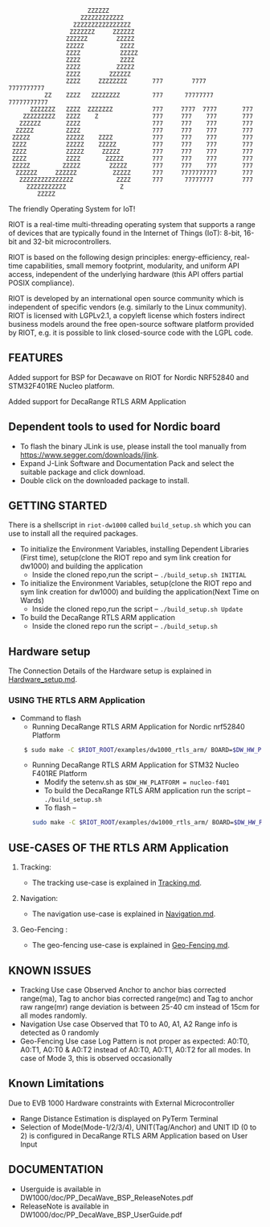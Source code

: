                           ZZZZZZ
                        ZZZZZZZZZZZZ
                      ZZZZZZZZZZZZZZZZ
                     ZZZZZZZ     ZZZZZZ
                    ZZZZZZ        ZZZZZ
                    ZZZZZ          ZZZZ
                    ZZZZ           ZZZZZ
                    ZZZZ           ZZZZ
                    ZZZZ          ZZZZZ
                    ZZZZ        ZZZZZZ
                    ZZZZ     ZZZZZZZZ       777        7777       7777777777
              ZZ    ZZZZ   ZZZZZZZZ         777      77777777    77777777777
          ZZZZZZZ   ZZZZ  ZZZZZZZ           777     7777  7777       777
        ZZZZZZZZZ   ZZZZ    Z               777     777    777       777
       ZZZZZZ       ZZZZ                    777     777    777       777
      ZZZZZ         ZZZZ                    777     777    777       777
     ZZZZZ          ZZZZZ    ZZZZ           777     777    777       777
     ZZZZ           ZZZZZ    ZZZZZ          777     777    777       777
     ZZZZ           ZZZZZ     ZZZZZ         777     777    777       777
     ZZZZ           ZZZZ       ZZZZZ        777     777    777       777
     ZZZZZ         ZZZZZ        ZZZZZ       777     777    777       777
      ZZZZZZ     ZZZZZZ          ZZZZZ      777     7777777777       777
       ZZZZZZZZZZZZZZZ            ZZZZ      777      77777777        777
         ZZZZZZZZZZZ               Z
            ZZZZZ


The friendly Operating System for IoT!

RIOT is a real-time multi-threading operating system that supports a range of
devices that are typically found in the Internet of Things (IoT): 
8-bit, 16-bit and 32-bit microcontrollers.

RIOT is based on the following design principles: energy-efficiency, real-time
capabilities, small memory footprint, modularity, and uniform API access,
independent of the underlying hardware (this API offers partial POSIX
compliance).

RIOT is developed by an international open source community which is
independent of specific vendors (e.g. similarly to the Linux community).
RIOT is licensed with LGPLv2.1, a copyleft license which fosters
indirect business models around the free open-source software platform
provided by RIOT, e.g. it is possible to link closed-source code with the
LGPL code.


## FEATURES

Added support for BSP for Decawave on RIOT for Nordic NRF52840 and STM32F401RE Nucleo
platform.

Added support for DecaRange RTLS ARM Application

## Dependent tools to used for Nordic board

* To flash the binary JLink is use, please install the tool manually from
https://www.segger.com/downloads/jlink.
* Expand J-Link Software and Documentation Pack and select the suitable 
package and click download.
* Double click on the downloaded package to install.


## GETTING STARTED

There is a shellscript in `riot-dw1000` called `build_setup.sh` which
you can use to install all the required packages.
*  To initialize the Environment Variables, installing Dependent Libraries (First time), setup(clone the RIOT repo and sym link creation for dw1000) and building the application
    * Inside the cloned repo,run the script – `./build_setup.sh INITIAL`
*  To initialize the Environment Variables, setup(clone the RIOT repo and sym link creation for dw1000) and building the application(Next Time on Wards)
    * Inside the cloned repo,run the script – `./build_setup.sh Update`
*  To build the DecaRange RTLS ARM application
    * Inside the cloned repo run the script – `./build_setup.sh`
## Hardware setup
The Connection Details of the Hardware setup is explained in [Hardware_setup.md][HS].

[HS]: ./DW1000/doc/Hardware_setup.md


### USING THE RTLS ARM Application
* Command to flash
   * Running DecaRange RTLS ARM Application for Nordic nrf52840 Platform
    ```bash
     $ sudo make -C $RIOT_ROOT/examples/dw1000_rtls_arm/ BOARD=$DW_HW_PLATFORM flash
    ```
   * Running DecaRange RTLS ARM Application for STM32 Nucleo F401RE Platform
      - Modify the setenv.sh as `$DW_HW_PLATFORM = nucleo-f401`
      - To build the DecaRange RTLS ARM application run the script – `./build_setup.sh`
      - To flash –
       ```bash
       sudo make -C $RIOT_ROOT/examples/dw1000_rtls_arm/ BOARD=$DW_HW_PLATFORM flash”
       ```

## USE-CASES OF THE RTLS ARM Application
1) Tracking:
     * The tracking use-case is explained in [Tracking.md][Tracking].

       [Tracking]: ./DW1000/DOC/Tracking.md

2) Navigation:
     * The navigation use-case is explained in [Navigation.md][Navigation].

       [Navigation]: ./DW1000/DOC/Navigation.md
3) Geo-Fencing :
     * The geo-fencing use-case is explained in [Geo-Fencing.md][Geo-Fencing].

       [Geo-Fencing]: ./DW1000/DOC/Geo-Fencing.md
## KNOWN ISSUES

* Tracking Use case
Observed Anchor to anchor bias corrected range(ma), Tag to anchor bias
corrected range(mc) and Tag to anchor raw range(mr) range deviation is between 25-40 cm instead of 15cm for all modes randomly.
* Navigation Use case
Observed that T0 to A0, A1, A2 Range info is detected as 0 randomly
* Geo-Fencing Use case
Log Pattern is not proper as expected: A0:T0, A0:T1, A0:T0 & A0:T2 instead of
A0:T0, A0:T1, A0:T2 for all modes. In case of Mode 3, this is observed occasionally

## Known Limitations

  Due to EVB 1000 Hardware constraints with External Microcontroller
	    
  * Range Distance Estimation is displayed on PyTerm Terminal
  * Selection of Mode(Mode-1/2/3/4), UNIT(Tag/Anchor) and UNIT ID (0 to 2) is
    configured in DecaRange RTLS ARM Application based on User Input

## DOCUMENTATION

* Userguide is available in DW1000/doc/PP_DecaWave_BSP_ReleaseNotes.pdf
* ReleaseNote is available in DW1000/doc/PP_DecaWave_BSP_UserGuide.pdf


